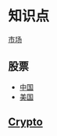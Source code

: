 # 知识点

[市场](./market.md)

## 股票

- [中国](./Equities/China/Readme.md)
- [美国](./Equities/US/)

## [Crypto](Crypto/OnChainIndicator.md)